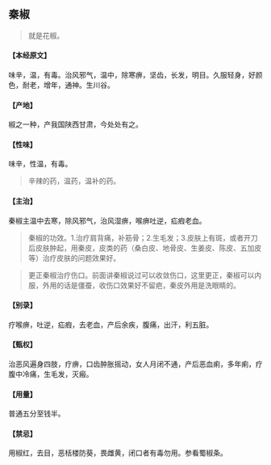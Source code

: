 ## 秦椒

> 就是花椒。

#### 【本经原文】
味辛，温，有毒。治风邪气，温中，除寒痹，坚齿，长发，明目。久服轻身，好颜色，耐老，增年，通神。生川谷。
#### 【产地】
椒之一种，产我国陕西甘肃，今处处有之。
#### 【性味】
味辛，性温，有毒。

> 辛辣的药，温药，温补的药。

#### 【主治】
秦椒主温中去寒，除风邪气，治风湿痹，喉痹吐逆，疝瘕老血。

> 秦椒的功效。1.治疗肩背痛，补筋骨；‍2.生毛发；3.皮肤上有斑，或者开刀后皮肤肿起，用秦皮，皮类的药（桑白皮、地骨皮、生姜皮、陈皮、五加皮等）治疗皮肤的问题效果好。

> 更正秦椒治疗伤口。前面讲秦椒说过可以收敛伤口，这里更正，秦椒可以内服，外用的话是僵蚕，收伤口效果好不留疤，秦皮外用是洗眼睛的。

#### 【别录】
疗喉痹，吐逆，疝瘕，去老血，产后余疾，腹痛，出汗，利五脏。
#### 【甄权】
治恶风遍身四肢，疗痹，口齿肿胀摇动，女人月闭不通，产后恶血痢，多年痢，疗腹中冷痛，生毛发，灭瘢。
#### 【用量】
普通五分至钱半。
#### 【禁忌】
用椒红，去目，恶栝楼防葵，畏雌黄，闭口者有毒勿用。参看蜀椒条。